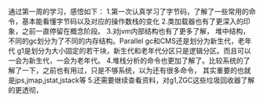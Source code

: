 通过第一周的学习，感悟如下：
1.第一次认真学习了字节码，了解了一些常用的命令，基本能看懂字节码以及对应的操作数栈的变化
2.类加载器也有了更深入的印象，之前一直停留在概念阶段。
3.对jvm内部结构也有了更多了解，
堆中结构，不同的gc划分为了不同的内存结构。Parallel gc和CMS还是划分为新生代，老年代
g1是划分为大小固定的若干块，新生代和老年代分区只是逻辑分区。而且可以一会为新生代，一会为老年代。
4.堆栈分析的命令也更加了解了。比较系统的了解了一下，之前也有用过，只是不够系统，以为还有很多命令，
其实重要的也就是jps,jmap,jstat,jstack等
5.还需要继续查看资料，对g1,ZGC这些垃圾回收器了解的更透彻，
